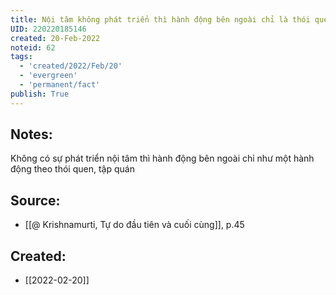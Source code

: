 ```yaml
---
title: Nội tâm không phát triển thì hành động bên ngoài chỉ là thói quen
UID: 220220185146
created: 20-Feb-2022
noteid: 62
tags:
  - 'created/2022/Feb/20'
  - 'evergreen'
  - 'permanent/fact'
publish: True
---
```

## Notes:
Không có sự phát triển nội tâm thì hành động bên ngoài chỉ như một hành động theo thói quen, tập quán

## Source:
- [[@ Krishnamurti, Tự do đầu tiên và cuối cùng]], p.45




## Created:
- [[2022-02-20]]
